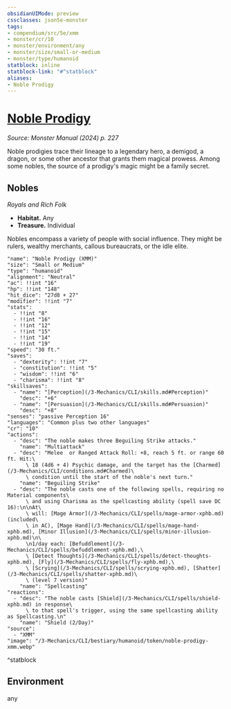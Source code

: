 ```yaml
---
obsidianUIMode: preview
cssclasses: json5e-monster
tags:
- compendium/src/5e/xmm
- monster/cr/10
- monster/environment/any
- monster/size/small-or-medium
- monster/type/humanoid
statblock: inline
statblock-link: "#^statblock"
aliases:
- Noble Prodigy
---
```

# [Noble Prodigy](3-Mechanics\CLI\bestiary\humanoid/noble-prodigy-xmm.md)
*Source: Monster Manual (2024) p. 227*  

Noble prodigies trace their lineage to a legendary hero, a demigod, a dragon, or some other ancestor that grants them magical prowess. Among some nobles, the source of a prodigy's magic might be a family secret.

## Nobles

*Royals and Rich Folk*

- **Habitat.** Any  
- **Treasure.** Individual  

Nobles encompass a variety of people with social influence. They might be rulers, wealthy merchants, callous bureaucrats, or the idle elite.

```statblock
"name": "Noble Prodigy (XMM)"
"size": "Small or Medium"
"type": "humanoid"
"alignment": "Neutral"
"ac": !!int "16"
"hp": !!int "148"
"hit_dice": "27d8 + 27"
"modifier": !!int "7"
"stats":
  - !!int "8"
  - !!int "16"
  - !!int "12"
  - !!int "15"
  - !!int "14"
  - !!int "19"
"speed": "30 ft."
"saves":
  - "dexterity": !!int "7"
  - "constitution": !!int "5"
  - "wisdom": !!int "6"
  - "charisma": !!int "8"
"skillsaves":
  - "name": "[Perception](/3-Mechanics/CLI/skills.md#Perception)"
    "desc": "+6"
  - "name": "[Persuasion](/3-Mechanics/CLI/skills.md#Persuasion)"
    "desc": "+8"
"senses": "passive Perception 16"
"languages": "Common plus two other languages"
"cr": "10"
"actions":
  - "desc": "The noble makes three Beguiling Strike attacks."
    "name": "Multiattack"
  - "desc": "Melee  or Ranged Attack Roll: +8, reach 5 ft. or range 60 ft. Hit:\
      \ 18 (4d6 + 4) Psychic damage, and the target has the [Charmed](/3-Mechanics/CLI/conditions.md#Charmed)\
      \ condition until the start of the noble's next turn."
    "name": "Beguiling Strike"
  - "desc": "The noble casts one of the following spells, requiring no Material components\
      \ and using Charisma as the spellcasting ability (spell save DC 16):\n\nAt\
      \ will: [Mage Armor](/3-Mechanics/CLI/spells/mage-armor-xphb.md) (included\
      \ in AC), [Mage Hand](/3-Mechanics/CLI/spells/mage-hand-xphb.md), [Minor Illusion](/3-Mechanics/CLI/spells/minor-illusion-xphb.md)\n\
      \n1/day each: [Befuddlement](/3-Mechanics/CLI/spells/befuddlement-xphb.md),\
      \ [Detect Thoughts](/3-Mechanics/CLI/spells/detect-thoughts-xphb.md), [Fly](/3-Mechanics/CLI/spells/fly-xphb.md),\
      \ [Scrying](/3-Mechanics/CLI/spells/scrying-xphb.md), [Shatter](/3-Mechanics/CLI/spells/shatter-xphb.md)\
      \ (level 7 version)"
    "name": "Spellcasting"
"reactions":
  - "desc": "The noble casts [Shield](/3-Mechanics/CLI/spells/shield-xphb.md) in response\
      \ to that spell's trigger, using the same spellcasting ability as Spellcasting.\n"
    "name": "Shield (2/Day)"
"source":
  - "XMM"
"image": "/3-Mechanics/CLI/bestiary/humanoid/token/noble-prodigy-xmm.webp"
```
^statblock

## Environment

any